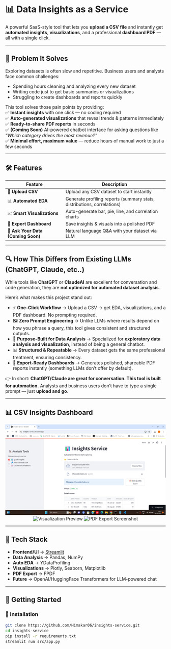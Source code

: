 # 📊 Data Insights as a Service  

A powerful SaaS-style tool that lets you **upload a CSV file** and instantly get **automated insights**, **visualizations**, and a professional **dashboard PDF** — all with a single click.  

---

## 🎯 Problem It Solves  

Exploring datasets is often slow and repetitive. Business users and analysts face common challenges:  
- Spending hours cleaning and analyzing every new dataset  
- Writing code just to get basic summaries or visualizations  
- Struggling to create dashboards and reports quickly  

This tool solves those pain points by providing:  
✅ **Instant insights** with one click — no coding required  
✅ **Auto-generated visualizations** that reveal trends & patterns immediately  
✅ **Ready-to-share PDF reports** in seconds  
✅ **(Coming Soon)** AI-powered chatbot interface for asking questions like *“Which category drives the most revenue?”*  
✅ **Minimal effort, maximum value** — reduce hours of manual work to just a few seconds  

---

## 🛠️ Features  

| Feature | Description |  
|---------|-------------|  
| 📁 **Upload CSV** | Upload any CSV dataset to start instantly |  
| 📊 **Automated EDA** | Generate profiling reports (summary stats, distributions, correlations) |  
| 📈 **Smart Visualizations** | Auto-generate bar, pie, line, and correlation charts |  
| 📄 **Export Dashboard** | Save insights & visuals into a polished PDF |  
| 💬 **Ask Your Data (Coming Soon)** | Natural language Q&A with your dataset via LLM |  

---

## 🔍 How This Differs from Existing LLMs (ChatGPT, Claude, etc..)  

While tools like **ChatGPT** or **ClaudeAI** are excellent for conversation and code generation, they are **not optimized for automated dataset analysis**.  

Here’s what makes this project stand out:  
- ⚡ **One-Click Workflow** → Upload a CSV → get EDA, visualizations, and a PDF dashboard. No prompting required.  
- 🖼️ **Zero Prompt Engineering** → Unlike LLMs where results depend on how you phrase a query, this tool gives consistent and structured outputs.  
- 🎯 **Purpose-Built for Data Analysis** → Specialized for **exploratory data analysis and visualization**, instead of being a general chatbot.  
- 📊 **Structured & Repeatable** → Every dataset gets the same professional treatment, ensuring consistency.  
- 📄 **Export-Ready Dashboards** → Generates polished, shareable PDF reports instantly (something LLMs don’t offer by default).  

👉 In short: **ChatGPT/Claude are great for conversation. This tool is built for automation.** Analysts and business users don’t have to type a single prompt — just **upload and go**.  

---

## 📊 CSV Insights Dashboard  

<p align="center">  
  <img src="images/dashboard.png" alt="Dashboard Screenshot" width="600"/>  
  <img src="images/preview.png" alt="Visualization Preview" width="600"/>  
  <img src="images/pdf.png" alt="PDF Export Screenshot" width="600"/>  
</p>  

---

## 🧠 Tech Stack  

- **Frontend/UI** → [Streamlit](https://streamlit.io)  
- **Data Analysis** → Pandas, NumPy  
- **Auto EDA** → YDataProfiling  
- **Visualizations** → Plotly, Seaborn, Matplotlib  
- **PDF Export** → FPDF  
- **Future** → OpenAI/HuggingFace Transformers for LLM-powered chat  

---

## 🚀 Getting Started  

### 🔧 Installation  

```bash
git clone https://github.com/Himakar06/insights-service.git
cd insights-service
pip install -r requirements.txt
streamlit run src/app.py
